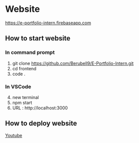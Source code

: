 # **Website**
https://e-portfolio-intern.firebaseapp.com

## **How to start website**
### **In command prompt**
1. git clone https://github.com/Berubell9/E-Portfolio-Intern.git
2. cd frontend
3. code .
### **In VSCode**
4. new terminal
5. npm start
6. URL : http://localhost:3000

## **How to deploy website**
[Youtube](https://www.youtube.com/watch?v=B7cUCfM4Wg4)
